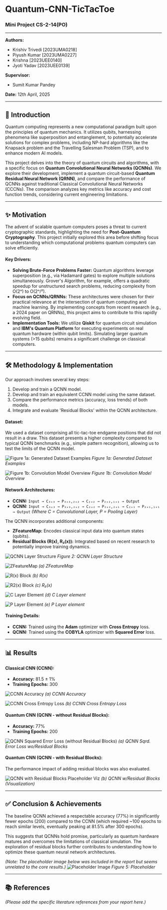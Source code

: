 # Quantum-CNN-TicTacToe

### Mini Project CS-2-14(PO)

---

**Authors:**
* Krishiv Trivedi [2023UMA0218]
* Piyush Kumar [2023UMA0227]
* Krishna [2023UEE0140]
* Jyoti Yadav [2023UEE0139]

**Supervisor:**
* Sumit Kumar Pandey

**Date:** 12th April, 2025

---

## 🚀 Introduction

Quantum computing represents a new computational paradigm built upon the principles of quantum mechanics. It utilizes qubits, harnessing phenomena like superposition and entanglement, to potentially accelerate solutions for complex problems, including NP-hard algorithms like the Knapsack problem and the Travelling Salesman Problem (TSP), and to enhance modern AI models.

This project delves into the theory of quantum circuits and algorithms, with a specific focus on **Quantum Convolutional Neural Networks (QCNNs)**. We explore their development, implement a quantum circuit-based **Quantum Residual Neural Network (QRNN)**, and compare the performance of QCNNs against traditional Classical Convolutional Neural Networks (CCCNs). The comparison analyzes key metrics like accuracy and cost function trends, considering current engineering limitations.

---

## ✨ Motivation

The advent of scalable quantum computers poses a threat to current cryptographic standards, highlighting the need for **Post-Quantum Cryptography**. This project initially explored this area before shifting focus to understanding which computational problems quantum computers can solve efficiently.

#### Key Drivers:
* **Solving Brute-Force Problems Faster:** Quantum algorithms leverage superposition (e.g., via Hadamard gates) to explore multiple solutions simultaneously. Grover's Algorithm, for example, offers a quadratic speedup for unstructured search problems, reducing complexity from O(2ⁿ) to O(2ⁿ/²).
* **Focus on QCNNs/QRNNs:** These architectures were chosen for their practical relevance at the intersection of quantum computing and machine learning. By implementing concepts from recent research (e.g., a 2024 paper on QRNNs), this project aims to contribute to this rapidly evolving field.
* **Implementation Tools:** We utilize **Qiskit** for quantum circuit simulation and **IBM's Quantum Platform** for executing experiments on real quantum hardware (within qubit limits). Simulating larger quantum systems (>15 qubits) remains a significant challenge on classical computers.

---

## 🛠️ Methodology & Implementation

Our approach involves several key steps:
1.  Develop and train a QCNN model.
2.  Develop and train an equivalent CCNN model using the same dataset.
3.  Compare the performance metrics (accuracy, loss trends) of both models.
4.  Integrate and evaluate 'Residual Blocks' within the QCNN architecture.

#### Dataset:
We used a dataset comprising all tic-tac-toe endgame positions that did not result in a draw. This dataset presents a higher complexity compared to typical QCNN benchmarks (e.g., simple pattern recognition), allowing us to test the limits of the QCNN model.

![Figure 1a: Generated Dataset Examples](assets/image1a.png)
*Figure 1a: Generated Dataset Examples*

![Figure 1b: Convolution Model Overview](assets/image1b.png)
*Figure 1b: Convolution Model Overview*

#### Network Architectures:
* **CCNN:** `Input → C₃ₓ₃ → P₃ₓ₃,₂ₓ₂ → C₂ₓ₂ → P₂ₓ₂,₁ₓ₁ → Output`
* **QCNN:** `Input → C₃ₓ₃ → P₃ₓ₃,₂ₓ₂ → C₂ₓ₂ → P₂ₓ₂,₂ₓ₁ → C₂ₓ₁ → P₂ₓ₁,₁ₓ₁ → Output`
    *(Where C = Convolutional Layer, P = Pooling Layer)*

The QCNN incorporates additional components:
* **ZFeatureMap:** Encodes classical input data into quantum states (qubits).
* **Residual Blocks (R(x), R₂(x)):** Integrated based on recent research to potentially improve training dynamics.

![QCNN Layer Structure](assets/image2.png)
*Figure 2: QCNN Layer Structure*

![ZFeatureMap](assets/image3a.png)
*(a) ZFeatureMap*

![R(x) Block](assets/image3b.png)
*(b) R(x)*

![R2(x) Block](assets/image3c.png)
*(c) R₂(x)*

![C Layer Element](assets/image3d.png)
*(d) C Layer element*

![P Layer Element](assets/image3e.png)
*(e) P Layer element*

#### Training Details:
* **CCNN:** Trained using the **Adam** optimizer with **Cross Entropy** loss.
* **QCNN:** Trained using the **COBYLA** optimizer with **Squared Error** loss.

---

## 📊 Results

#### Classical CNN (CCNN):
* **Accuracy:** 81.5 ± 1%
* **Training Epochs:** 300

![CCNN Accuracy](assets/image4a.png)
*(a) CCNN Accuracy*

![CCNN Cross Entropy Loss](assets/image4b.png)
*(b) CCNN Cross Entropy Loss*

#### Quantum CNN (QCNN - without Residual Blocks):
* **Accuracy:** 77%
* **Training Epochs:** 200

![QCNN Squared Error Loss (without Residual Blocks)](assets/image5a.png)
*(a) QCNN Sqrd. Error Loss wo/Residual Blocks*

#### Quantum CNN (QCNN - with Residual Blocks):
The performance impact of adding residual blocks was also evaluated.

![QCNN with Residual Blocks Placeholder Viz](assets/image5b.png)
*(b) QCNN w/Residual Blocks (Visualization)*

---

## ✅ Conclusion & Achievements

The baseline QCNN achieved a respectable accuracy (77%) in significantly fewer epochs (200) compared to the CCNN (which required ~100 epochs to reach similar levels, eventually peaking at 81.5% after 300 epochs).

This suggests that QCNNs hold promise, particularly as quantum hardware matures and overcomes the limitations of classical simulation. The exploration of residual blocks further contributes to understanding how to optimize these quantum neural network architectures.

*(Note: The placeholder image below was included in the report but seems unrelated to the core results.)*
![Placeholder Image](assets/image6.png)
*Figure 5: Placeholder*

---

## 📚 References

*(Please add the specific literature references from your report here.)*

